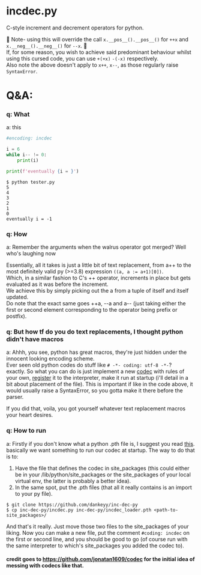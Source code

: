 # incdec.py
C-style increment and decrement operators for python.

🔴 Note- using this will override the call `x.__pos__().__pos__()` for `++x` 
and `x.__neg__().__neg__()` for `--x`. 🔴\
If, for some reason, you wish to achieve said predominant behaviour whilst using this cursed code, you can use `+(+x)` `-(-x)` respectively.\
Also note the above doesn't apply to `x++`, `x--`, as those regularly raise `SyntaxError`.

# Q&A:
### q: What
a: this 
```python
#encoding: incdec

i = 6
while i-- != 0:
    print(i)

print(f'eventually {i = }')
```
```console
$ python tester.py
5
4
3
2
1
0
eventually i = -1

```

### q: How
a: Remember the arguments when the walrus operator got merged? Well who's laughing now

Essentially, all it takes is just a little bit of text replacement, from a++ to the most definitely valid py (>=3.8) expression `((a, a := a+1)[0])`.\
Which, in a similar fashion to C's ++ operator, increments in place but gets evaluated as it was before the increment.\
We achieve this by simply picking out the a from a tuple of itself and itself updated.\
Do note that the exact same goes ++a, --a and a-- (just taking either the first or second element corresponding to the operator being prefix or postfix).

### q: But how tf do you do text replacements, I thought python didn't have macros
a: Ahhh, you see, python has great macros, they're just hidden under the innocent looking encoding scheme.\
Ever seen old python codes do stuff like `# -*- coding: utf-8 -*-`?\
exactly. So what you can do is just implement a new [codec](https://docs.python.org/3/library/codecs.html#codecs.CodecInfo) with rules of your own, [register](https://docs.python.org/3/library/codecs.html#codecs.register) it to the interpreter, make it run at startup (i'll detail in a bit about placement of the file). This is important if like in the code above, it would usually raise a SyntaxError, so you gotta make it there before the parser.

If you did that, voila, you got yourself whatever text replacement macros your heart desires.

### q: How to run
a: Firstly if you don't know what a python .pth file is, I suggest you read [this](https://docs.python.org/3.10/library/site.html).
basically we want something to run our codec at startup. The way to do that is to:
1. Have the file that defines the codec in site_packages (this could either be in your /lib/python<version>/site_packages or the site_packages of your local virtual env, the latter is probably a better idea).
2. In the same spot, put the .pth files (that all it really contains is an import to your py file).


```console
$ git clone https://github.com/dankeyy/inc-dec-py
$ cp inc-dec-py/incdec.py inc-dec-py/incdec_loader.pth <path-to-site_packages>/
```
And that's it really. Just move those two files to the site_packages of your liking. Now you can make a new file, put the comment `#coding: incdec` on the first or second line, and you should be good to go (of course run with the same interpreter to which's site_packages you added the codec to).

#### credit goes to https://github.com/jonatan1609/codec for the initial idea of messing with codecs like that.
